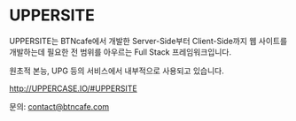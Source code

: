 UPPERSITE
=========

UPPERSITE는 BTNcafe에서 개발한 Server-Side부터 Client-Side까지 웹 사이트를 개발하는데 필요한 전 범위를 아우르는 Full Stack 프레임워크입니다.

원초적 본능, UPG 등의 서비스에서 내부적으로 사용되고 있습니다.

http://UPPERCASE.IO/#UPPERSITE

문의: contact@btncafe.com
